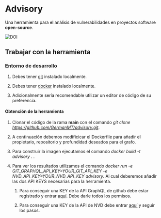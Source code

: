 # Advisory
Una herramienta para el análisis de vulnerabilidades en proyectos software **open-source**.

[![DOI](https://zenodo.org/badge/484736338.svg)](https://zenodo.org/badge/latestdoi/484736338)

## Trabajar con la herramienta

### Entorno de desarrollo

1. Debes tener [git](https://git-scm.com/) instalado localmente. 

2. Debes tener [docker](https://www.docker.com/) instalado localmente.

3. Adicionalmente sería recomendable utilizar un editor de código de su preferencia.

#### Obtención de la herramienta
1. Clonar el código de la rama **main** con el comando *git clone https://github.com/GermanMT/advisory.git*.

2. A continuación debemos modificicar el Dockerfile para añadir el propietario, repositorio y profundidad deseados para el grafo.

3. Para construir la imagen ejecutamos el comando *docker build -t advisory .* .

4. Para ver los resultados utilizamos el comando *docker run -e GIT_GRAPHQL_API_KEY=YOUR_GIT_API_KEY -e NVD_API_KEY=YOUR_NVD_API_KEY advisory*. Al cual deberemos añadir las dos API KEYS necesarias para la herramienta.

    1. Para conseguir una KEY de la API GraphQL de github debe estar registrado y entrar [aquí](https://github.com/settings/tokens). Debe darle todos los permisos.
    
    2. Para conseguir una KEY de la API de NVD debe entrar [aquí](https://nvd.nist.gov/developers/request-an-api-key) y seguir los pasos.